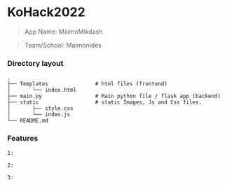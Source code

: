 # KoHack2022 
> App Name: MaimoMikdash

> Team/School: Maimonides

### Directory layout

    .
    ├── Templates               # html files (frontend)
    │       └── index.html
    ├── main.py                 # Main python file / flask app (backend)
    ├── static                  # static Images, Js and Css files.
    │       ├── style.css
    │       └── index.js
    └── README.md 


### Features

    1:

    2:

    3:
